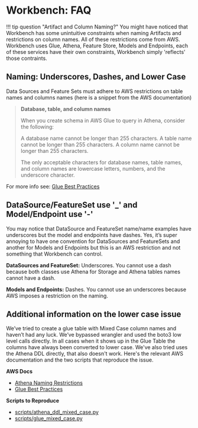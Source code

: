 # Workbench: FAQ

!!! tip question "Artifact and Column Naming?"
    You might have noticed that Workbench has some unintuitive constraints when naming Artifacts and restrictions on column names. All of these restrictions come from AWS. Workbench uses Glue, Athena, Feature Store, Models and Endpoints, each of these services have their own constraints, Workbench simply 'reflects' those contraints.
    
## Naming: Underscores, Dashes, and Lower Case

Data Sources and Feature Sets must adhere to AWS restrictions on table names and columns names (here is a snippet from the AWS documentation)

> **Database, table, and column names**
> 
> When you create schema in AWS Glue to query in Athena, consider the following:
> 
> A database name cannot be longer than 255 characters.
> A table name cannot be longer than 255 characters.
> A column name cannot be longer than 255 characters.
> 
> The only acceptable characters for database names, table names, and column names are lowercase letters, numbers, and the underscore character.

For more info see: [Glue Best Practices](https://docs.aws.amazon.com/athena/latest/ug/glue-best-practices.html#schema-names)

## DataSource/FeatureSet use '_'  and Model/Endpoint use '-'

You may notice that DataSource and FeatureSet name/name examples have underscores but the model and endpoints have dashes. Yes, it’s super annoying to have one convention for DataSources and FeatureSets and another for Models and Endpoints but this is an AWS restriction and not something that Workbench can control.

**DataSources and FeatureSet:** Underscores. You cannot use a dash because both classes use Athena for Storage and Athena tables names cannot have a dash.

**Models and Endpoints:** Dashes. You cannot use an underscores because AWS imposes a restriction on the naming.


## Additional information on the lower case issue
We’ve tried to create a glue table with Mixed Case column names and haven’t had any luck. We’ve bypassed wrangler and used the boto3 low level calls directly. In all cases when it shows up in the Glue Table the columns have always been converted to lower case. We've also tried uses the Athena DDL directly, that also doesn't work. Here's the relevant AWS documentation and the two scripts that reproduce the issue.

**AWS Docs**

- [Athena Naming Restrictions](https://docs.aws.amazon.com/athena/latest/ug/tables-databases-columns-names.html)
- [Glue Best Practices](https://docs.aws.amazon.com/athena/latest/ug/glue-best-practices.html#schema-names)

**Scripts to Reproduce**

- [scripts/athena\_ddl\_mixed_case.py](https://github.com/SuperCowPowers/workbench/blob/main/scripts/athena_ddl_mixed_case.py)
- [scripts/glue\_mixed_case.py](https://github.com/SuperCowPowers/workbench/blob/main/scripts/glue_mixed_case.py)

